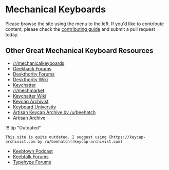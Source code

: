 # Mechanical Keyboards 

Please browse the site using the menu to the left. If you'd like to contribute content, please check the [contributing guide](https://brianjking.github.io/mechanical-keyboards/contributing/contribution/) and submit a pull request today.

## Other Great Mechanical Keyboard Resources

* [/r/mechanicalkeyboards](https://reddit.com/r/mechanicalkeyboards)
* [Geekhack Forums](http://geekhack.org)
* [Deskthority Forums](https://deskthority.net/)
* [Deskthority Wiki](https://deskthority.net/wiki/Main_Page)
* [Keychatter](https://www.keychatter.com/)
* [/r/mechmarket](https://reddit.com/r/mechmarket)
* [Keychatter Wiki](http://www.keychatter.wiki/index.php/Main_Page)
* [Keycap Archivist](https://keycap-archivist.com)
* [Keyboard University](https://keyboard.university/)
* [Artisan Keycap Archive by /u/beehatch](https://keycap.info)
* [Artisan Archive](https://www.artisanarchive.org/)

!!! tip "Outdated"

    This site is quite outdated. I suggest using [https://keycap-archivist.com by /u/beehatch](keycap-archivist.com)

* [Keebtown Podcast](https://www.keebtown.co/)
* [Keebtalk Forums](https://www.keebtalk.com/)
* [Typehype Forums](https://typehype.net/)
